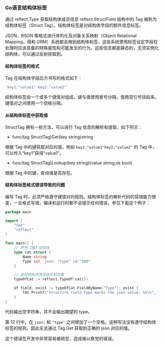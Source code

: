 ### Go语言结构体标签

通过 reflect.Type 获取结构体成员信息 reflect.StructField 结构中的 Tag 被称为结构体标签（Struct Tag）。结构体标签是对结构体字段的额外信息标签。

JSON、BSON 等格式进行序列化及对象关系映射（Object Relational Mapping，简称 ORM）系统都会用到结构体标签，这些系统使用标签设定字段在处理时应该具备的特殊属性和可能发生的行为。这些信息都是静态的，无须实例化结构体，可以通过反射获取到。

#### 结构体标签的格式

Tag 在结构体字段后方书写的格式如下：

```go
`key1:"value1" key2:"value2"`
```

结构体标签由一个或多个键值对组成。键与值使用冒号分隔，值用双引号括起来。键值对之间使用一个空格分隔。

#### 从结构体标签中获取值

StructTag 拥有一些方法，可以进行 Tag 信息的解析和提取，如下所示：

- func(tag StructTag)Get(key string)string

根据 Tag 中的键获取对应的值，例如 `key1:"value1"key2:"value2"` 的 Tag 中，可以传入“key1”获得“value1”。

- func(tag StructTag)Lookup(key string)(value string,ok bool)

根据 Tag 中的键，查询值是否存在。

#### 结构体标签格式错误导致的问题

编写 Tag 时，必须严格遵守键值对的规则。结构体标签的解析代码的容错能力很差，一旦格式写错，编译和运行时都不会提示任何错误，参见下面这个例子：

```go
package main

import (
	"fmt"
	"reflect"
)

func main() {
	// 声明【猫】结构体
	type cat struct {
		Name string
		Type int `json: "type" id:"100"`
	}

	// 返回结构体类型值反射对象
	typeOfCat := reflect.TypeOf(cat{})

	if field, exist := typeOfCat.FieldByName("Type"); exist {
		fmt.Printf("Structure field Type marks the json value: %s\n", field.Tag.Get("json"))
	}
}
```

代码输出空字符串，并不会输出期望的 type。

第 12 行中，在 `json:` 和 `"type"` 之间增加了一个空格。这种写法没有遵守结构体标签的规则，因此无法通过 Tag.Get 获取到正确的 json 对应的值。

这个错误在开发中非常容易被疏忽，造成难以察觉的错误。